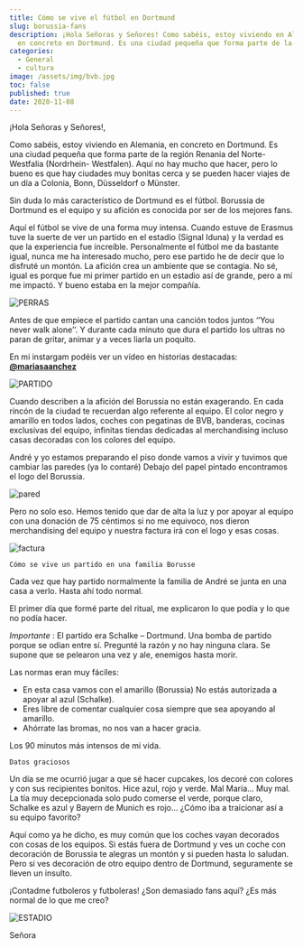 ```yaml
---
title: Cómo se vive el fútbol en Dortmund
slug: borussia-fans
description: ¡Hola Señoras y Señores! Como sabéis, estoy viviendo en Alemania,
  en concreto en Dortmund. Es una ciudad pequeña que forma parte de la...
categories:
  - General
  - cultura
image: /assets/img/bvb.jpg
toc: false
published: true
date: 2020-11-08
---
```



¡Hola Señoras y Señores!,


Como sabéis, estoy viviendo en Alemania, en concreto en Dortmund. Es una ciudad pequeña que forma parte de la región Renania del Norte-Westfalia (Nordrhein- Westfalen). Aquí no hay mucho que hacer, pero lo bueno es que hay ciudades muy bonitas cerca y se pueden hacer viajes de un día a Colonia, Bonn, Düsseldorf o Münster.

Sin duda lo más característico de Dortmund es el fútbol. Borussia de Dortmund es el equipo y su afición es conocida por ser de los mejores fans. 

Aquí el fútbol se vive de una forma muy intensa. Cuando estuve de Erasmus tuve la suerte de ver un partido en el estadio (Signal Iduna) y la verdad es que la experiencia fue increíble. Personalmente el fútbol me da bastante igual, nunca me ha interesado mucho, pero ese partido he de decir que lo disfruté un montón. La afición crea un ambiente que se contagia. No sé, igual es porque fue mi primer partido en un estadio así de grande, pero a mí me impactó. Y bueno estaba en la mejor compañía. 

![PERRAS](/assets/img/perras.jpg)

Antes de que empiece el partido cantan una canción todos juntos ‘’You never walk alone’’. Y durante cada minuto que dura el partido los ultras no paran de gritar, animar y a veces liarla un poquito.

En mi instargam podéis ver un vídeo en historias destacadas: [__@mariasaanchez__](https://instagram.com/mariasaanchez?igshid=1c2p7q7kx6a0s)

![PARTIDO](/assets/img/partido.jpg)


Cuando describen a la afición del Borussia no están exagerando. En cada rincón de la ciudad te recuerdan algo referente al equipo. El color negro y amarillo en todos lados, coches con pegatinas de BVB, banderas, cocinas exclusivas del equipo, infinitas tiendas dedicadas al merchandising incluso casas decoradas con los colores del equipo.  

André y yo estamos preparando el piso donde vamos a vivir y tuvimos que cambiar las paredes (ya lo contaré) Debajo del papel pintado encontramos el logo del Borussia. 


![pared](/assets/img/pared.jpg)


Pero no solo eso. Hemos tenido que dar de alta la luz y por apoyar al equipo con una donación de 75 céntimos si no me equivoco, nos dieron merchandising del equipo y nuestra factura irá con el logo y esas cosas. 

![factura](/assets/img/factura.jpg)


`Cómo se vive un partido en una familia Borusse`


Cada vez que hay partido normalmente la familia de André se junta en una casa a verlo. Hasta ahí todo normal. 

El primer día que formé parte del ritual, me explicaron lo que podía y lo que no podía hacer. 

*Importante* :  El partido era Schalke – Dortmund. Una bomba de partido porque se odian entre sí. Pregunté la razón y no hay ninguna clara. Se supone que se pelearon una vez y ale, enemigos hasta morir. 

Las normas eran muy fáciles: 

 -	En esta casa vamos con el amarillo (Borussia) 
No estás autorizada a apoyar al azul (Schalke). 
 -	Eres libre de comentar cualquier cosa siempre que sea apoyando al amarillo. 
 -	Ahórrate las bromas, no nos van a hacer gracia.
 
Los 90 minutos más intensos de mi vida. 


`Datos graciosos`

Un día se me ocurrió jugar a que sé hacer cupcakes, los decoré con colores y con sus recipientes bonitos. Hice azul, rojo y verde. Mal María… Muy mal. La tía muy decepcionada solo pudo comerse el verde, porque claro, Schalke es azul y Bayern de Munich es rojo… ¿Cómo iba a traicionar así a su equipo favorito? 

Aquí como ya he dicho, es muy común que los coches vayan decorados con cosas de los equipos. Si estás fuera de Dortmund y ves un coche con decoración de Borussia te alegras un montón y si pueden hasta lo saludan. Pero si ves decoración de otro equipo dentro de Dortmund, seguramente se lleven un insulto. 


¡Contadme futboleros y futboleras! ¿Son demasiado fans aquí? ¿Es más normal de lo que me creo? 


![ESTADIO](/assets/img/estadio.jpg)


Señora
